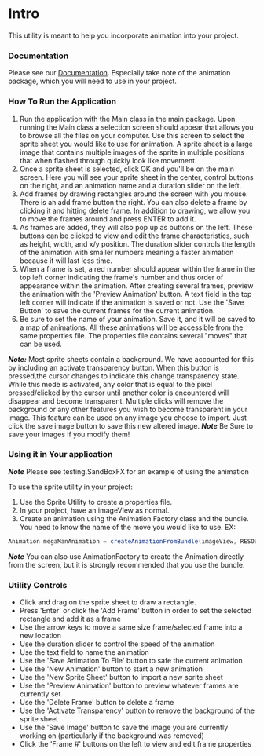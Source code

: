 # Intro
This utility is meant to help you incorporate animation into your project.

### Documentation
Please see our [Documentation](google.com). Especially take note of the animation package, which you will need to use in your project.

### How To Run the Application
1. Run the application with the Main class in the main package. Upon running the Main class a selection screen should appear that allows you to browse all the files on your computer. Use this screen to select the sprite sheet you would like to use for animation. A sprite sheet is a large image that contains multiple images of the sprite in multiple positions that when flashed through quickly look like movement.
2. Once a sprite sheet is selected, click OK and you'll be on the main screen. Here you will see your sprite sheet in the center, control buttons on the right, and an animation name and a duration slider on the left.
3. Add frames by drawing rectangles around the screen with you mouse. There is an add frame button the right. You can also delete a frame by clicking it and hitting delete frame. In addition to drawing, we allow you to move the frames around and press ENTER to add it.
4. As frames are added, they will also pop up as buttons on the left. These buttons can be clicked to view and edit the frame characteristics, such as height, width, and x/y position. The duration slider controls the length of the animation with smaller numbers meaning a faster animation because it will last less time.
5. When a frame is set, a red number should appear within the frame in the top left corner indicating the frame's number and thus order of appearance within the animation. After creating several frames, preview the animation with the 'Preview Animation' button. A text field in the top left corner will indicate if the animation is saved or not. Use the 'Save Button' to save the current frames for the current animation.
6. Be sure to set the name of your animation. Save it, and it will be saved to a map of animations. All these animations will be accessible from the same properties file. The properties file contains several "moves" that can be used.

***Note:***
Most sprite sheets contain a background. We have accounted for this by including an activate transparency button. When this button is pressed,the cursor changes to indicate this change transparency state. While this mode is activated, any color that is equal to the pixel pressed/clicked by the cursor until another color is encountered will disappear and become transparent. Multiple clicks will remove the background or any other features you wish to become transparent in your image. This feature can be used on any image you choose to import. Just click the save image button to save this new altered image.
***Note***
Be Sure to save your images if you modify them!

### Using it in Your application
***Note***
Please see testing.SandBoxFX for an example of using the animation

To use the sprite utility in your project:
1. Use the Sprite Utility to create a properties file.
2. In your project, have an imageView as normal.
3. Create an animation using the Animation Factory class and the bundle. You need to know the name of the move you would like to use. EX:
```java
Animation megaManAnimation = createAnimationFromBundle(imageView, RESOURCE_BUNDLE, "ball");
```
***Note***
You can also use AnimationFactory to create the Animation directly from the screen, but it is strongly recommended that you use the bundle.

### Utility Controls
* Click and drag on the sprite sheet to draw a rectangle.
* Press 'Enter' or click the 'Add Frame' button in order to set the selected rectangle and add it as a frame
* Use the arrow keys to move a same size frame/selected frame into a new location
* Use the duration slider to control the speed of the animation
* Use the text field to name the animation
* Use the 'Save Animation To File' button to safe the current animation
* Use the 'New Animation' button to start a new animation
* Use the 'New Sprite Sheet' button to import a new sprite sheet
* Use the 'Preview Animation' button to preview whatever frames are currently set
* Use the 'Delete Frame' button to delete a frame
* Use the 'Activate Transparency' button to remove the background of the sprite sheet
* Use the 'Save Image' button to save the image you are currently working on (particularly if the background was removed)
* Click the 'Frame #' buttons on the left to view and edit frame properties
